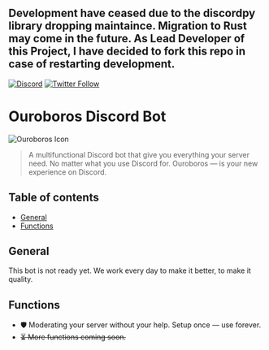 ## Development have ceased due to the discordpy library dropping maintaince. Migration to Rust may come in the future. As Lead Developer of this Project, I have decided to fork this repo in case of restarting development.

[![Discord](https://img.shields.io/discord/851429334496313387?color=5865F2&label=Discord&logo=Discord&logoColor=white&style=for-the-badge)](
https://discord.gg/CvyTM7rjaE)
[![Twitter Follow](https://img.shields.io/twitter/follow/Ouroborosbot?color=1DA1F2&label=Ouroboros&logo=Twitter&style=for-the-badge)](https://twitter.com/ouroborosbot)

# Ouroboros Discord Bot
![Ouroboros Icon](https://github.com/GDSoftworks/OuroborosBot/raw/main/Ouroboros_Icon.png)
> A multifunctional Discord bot that give you everything your server need. No matter what you use Discord for. Ouroboros — is your new experience on Discord.


## Table of contents
* [General](#general)
* [Functions](#functions)

## General
This bot is not ready yet. We work every day to make it better, to make it quality.

## Functions
* 🛡️ Moderating your server without your help. Setup once — use forever.
* ~~⏳ More functions coming soon.~~
